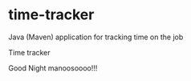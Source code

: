 # time-tracker
Java (Maven) application for tracking time on the job

Time tracker

Good Night manoosoooo!!!

